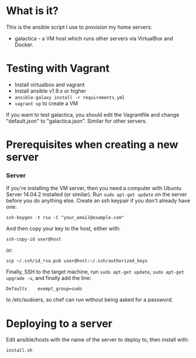 What is it?
===========
This is the ansible script I use to provision my home servers:

* galactica - a VM host which runs other servers via VirtualBox and Docker.

Testing with Vagrant
====================

* Install virtualbox and vagrant
* Install ansible v1.9.x or higher
* `ansible-galaxy install -r requirements.yml`
* `vagrant up` to create a VM

If you want to test galactica, you should edit the Vagrantfile and change "default.json" to "galactica.json".
Similar for other servers.

Prerequisites when creating a new server
========================================

### Server

If you're installing the VM server, then you need a computer with Ubuntu Server 14.04.2 installed
(or similar).  Run `sudo apt-get update` on the server before you do anything else.  Create an
ssh keypair if you don't already have one:

    ssh-keygen -t rsa -C "your_email@example.com"

And then copy your key to the host, either with:

    ssh-copy-id user@host

or:

    scp ~/.ssh/id_rsa.pub user@host:~/.ssh/authorized_keys

Finally, SSH to the target machine, run `sudo apt-get update`, `sudo apt-get upgrade -u`, and
finally add the line:

    Defaults    exempt_group=sudo

to /etc/sudoers, so chef can run without being asked for a password.


Deploying to a server
=====================

Edit ansible/hosts with the name of the server to deploy to, then install with:

    install.sh

